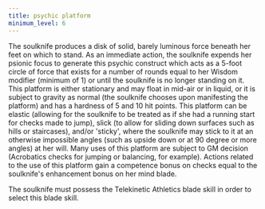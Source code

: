 ```yaml
---
title: psychic platform
minimum_level: 6
---
```


The soulknife produces a disk of solid, barely luminous force beneath her feet on which to stand. As an immediate action, the soulknife expends her psionic focus to generate this psychic construct which acts as a 5-foot circle of force that exists for a number of rounds equal to her Wisdom modifier (minimum of 1) or until the soulknife is no longer standing on it. This platform is either stationary and may float in mid-air or in liquid, or it is subject to gravity as normal (the soulknife chooses upon manifesting the platform) and has a hardness of 5 and 10 hit points. This platform can be elastic (allowing for the soulknife to be treated as if she had a running start for checks made to jump), slick (to allow for sliding down surfaces such as hills or staircases), and/or 'sticky', where the soulknife may stick to it at an otherwise impossible angles (such as upside down or at 90 degree or more angles) at her will. Many uses of this platform are subject to GM decision (Acrobatics checks for jumping or balancing, for example). Actions related to the use of this platform gain a competence bonus on checks equal to the soulknife's enhancement bonus on her mind blade.

The soulknife must possess the Telekinetic Athletics blade skill in order to select this blade skill.
